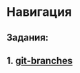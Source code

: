 # Навигация

## Задания:

## 1. [git-branches](https://github.com/maximgf/Software-development-culture/tree/master/git-branches)
